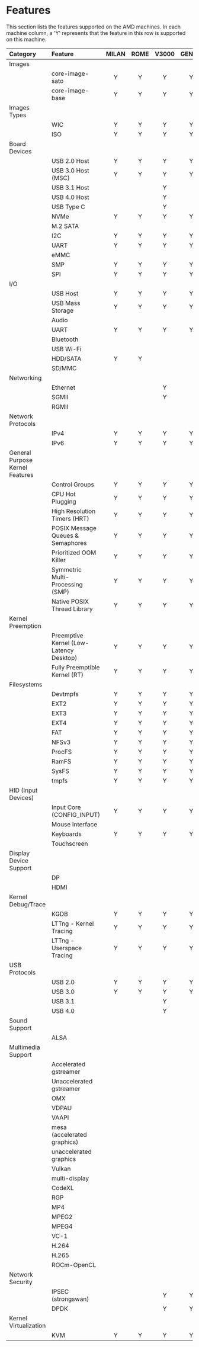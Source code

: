 # Features

This section lists the features supported on the AMD machines. In each
machine column, a 'Y' represents that the feature in this row is supported
on this machine.

| Category                        | Feature                                 | MILAN | ROME | V3000 | GENOA | E3000 | v2000 |
|:--------------------------------|:----------------------------------------|:-----:|:----:|:-----:|:-----:|:-----:|:-----:|
| Images                          |                                         |       |      |       |       |       |       |
|                                 | core-image-sato                         | Y     | Y    | Y     | Y     | Y     | Y     |
|                                 | core-image-base                         | Y     | Y    | Y     | Y     | Y     | Y     |
| Images Types                    |                                         |       |      |       |       |       |       |
|                                 | WIC                                     | Y     | Y    | Y     | Y     | Y     | Y     |
|                                 | ISO                                     | Y     | Y    | Y     | Y     | Y     | Y     |
| Board Devices                   |                                         |       |      |       |       |       |       |
|                                 | USB 2.0 Host                            | Y     | Y    | Y     | Y     | Y     | Y     |
|                                 | USB 3.0 Host (MSC)                      | Y     | Y    | Y     | Y     | Y     | Y     |
|                                 | USB 3.1 Host                            |       |      | Y     |       |       |       |
|                                 | USB 4.0 Host                            |       |      | Y     |       |       |       |
|                                 | USB Type C                              |       |      | Y     |       |       |       |
|                                 | NVMe                                    | Y     | Y    | Y     | Y     |       |       |
|                                 | M.2 SATA                                |       |      |       |       |       |       |
|                                 | I2C                                     | Y     | Y    | Y     | Y     | Y     | Y     |
|                                 | UART                                    | Y     | Y    | Y     | Y     | Y     | Y     |
|                                 | eMMC                                    |       |      |       |       |       |       |
|                                 | SMP                                     | Y     | Y    | Y     | Y     | Y     | Y     |
|                                 | SPI                                     | Y     | Y    | Y     | Y     | Y     | Y     |
| I/O                             |                                         |       |      |       |       |       |       |
|                                 | USB Host                                | Y     | Y    | Y     | Y     | Y     | Y     |
|                                 | USB Mass Storage                        | Y     | Y    | Y     | Y     | Y     | Y     |
|                                 | Audio                                   |       |      |       |       |       |       |
|                                 | UART                                    | Y     | Y    | Y     | Y     | Y     | Y     |
|                                 | Bluetooth                               |       |      |       |       |       |       |
|                                 | USB Wi-Fi                               |       |      |       |       |       |       |
|                                 | HDD/SATA                                | Y     | Y    |       |       | Y     | Y     |
|                                 | SD/MMC                                  |       |      |       |       |       |       |
| Networking                      |                                         |       |      |       |       |       |       |
|                                 | Ethernet                                |       |      | Y     |       | Y     | Y     |
|                                 | SGMII                                   |       |      | Y     |       |       |       |
|                                 | RGMII                                   |       |      |       |       |       |       |
| Network Protocols               |                                         |       |      |       |       |       |       |
|                                 | IPv4                                    | Y     | Y    | Y     | Y     | Y     | Y     |
|                                 | IPv6                                    | Y     | Y    | Y     | Y     | Y     | Y     |
| General Purpose Kernel Features |                                         |       |      |       |       |       |       |
|                                 | Control Groups                          | Y     | Y    | Y     | Y     | Y     | Y     |
|                                 | CPU Hot Plugging                        | Y     | Y    | Y     | Y     | Y     | Y     |
|                                 | High Resolution Timers (HRT)            | Y     | Y    | Y     | Y     | Y     | Y     |
|                                 | POSIX Message Queues & Semaphores       | Y     | Y    | Y     | Y     | Y     | Y     |
|                                 | Prioritized OOM Killer                  | Y     | Y    | Y     | Y     | Y     | Y     |
|                                 | Symmetric Multi-Processing (SMP)        | Y     | Y    | Y     | Y     | Y     | Y     |
|                                 | Native POSIX Thread Library             | Y     | Y    | Y     | Y     | Y     | Y     |
| Kernel Preemption               |                                         |       |      |       |       |       |       |
|                                 | Preemptive Kernel (Low-Latency Desktop) | Y     | Y    | Y     | Y     | Y     | Y     |
|                                 | Fully Preemptible Kernel (RT)           | Y     | Y    | Y     | Y     | Y     | Y     |
| Filesystems                     |                                         |       |      |       |       |       |       |
|                                 | Devtmpfs                                | Y     | Y    | Y     | Y     | Y     | Y     |
|                                 | EXT2                                    | Y     | Y    | Y     | Y     | Y     | Y     |
|                                 | EXT3                                    | Y     | Y    | Y     | Y     | Y     | Y     |
|                                 | EXT4                                    | Y     | Y    | Y     | Y     | Y     | Y     |
|                                 | FAT                                     | Y     | Y    | Y     | Y     | Y     | Y     |
|                                 | NFSv3                                   | Y     | Y    | Y     | Y     | Y     | Y     |
|                                 | ProcFS                                  | Y     | Y    | Y     | Y     | Y     | Y     |
|                                 | RamFS                                   | Y     | Y    | Y     | Y     | Y     | Y     |
|                                 | SysFS                                   | Y     | Y    | Y     | Y     | Y     | Y     |
|                                 | tmpfs                                   | Y     | Y    | Y     | Y     | Y     | Y     |
| HID (Input Devices)             |                                         |       |      |       |       |       |       |
|                                 | Input Core (CONFIG_INPUT)               | Y     | Y    | Y     | Y     | Y     | Y     |
|                                 | Mouse Interface                         |       |      |       |       |       |       |
|                                 | Keyboards                               | Y     | Y    | Y     | Y     | Y     | Y     |
|                                 | Touchscreen                             |       |      |       |       |       |       |
| Display Device Support          |                                         |       |      |       |       |       |       |
|                                 | DP                                      |       |      |       |       |       |       |
|                                 | HDMI                                    |       |      |       |       |       |       |
| Kernel Debug/Trace              |                                         |       |      |       |       |       |       |
|                                 | KGDB                                    | Y     | Y    | Y     | Y     | Y     | Y     |
|                                 | LTTng - Kernel Tracing                  | Y     | Y    | Y     | Y     | Y     | Y     |
|                                 | LTTng - Userspace Tracing               | Y     | Y    | Y     | Y     | Y     | Y     |
| USB Protocols                   |                                         |       |      |       |       |       |       |
|                                 | USB 2.0                                 | Y     | Y    | Y     | Y     | Y     | Y     |
|                                 | USB 3.0                                 | Y     | Y    | Y     | Y     | Y     | Y     |
|                                 | USB 3.1                                 |       |      | Y     |       |       |       |
|                                 | USB 4.0                                 |       |      | Y     |       |       |       |
| Sound Support                   |                                         |       |      |       |       |       |       |
|                                 | ALSA                                    |       |      |       |       |       |       |
| Multimedia Support              |                                         |       |      |       |       |       |       |
|                                 | Accelerated gstreamer                   |       |      |       |       |       |       |
|                                 | Unaccelerated gstreamer                 |       |      |       |       |       |       |
|                                 | OMX                                     |       |      |       |       |       |       |
|                                 | VDPAU                                   |       |      |       |       |       |       |
|                                 | VAAPI                                   |       |      |       |       |       |       |
|                                 | mesa (accelerated graphics)             |       |      |       |       |       |       |
|                                 | unaccelerated graphics                  |       |      |       |       |       |       |
|                                 | Vulkan                                  |       |      |       |       |       |       |
|                                 | multi-display                           |       |      |       |       |       |       |
|                                 | CodeXL                                  |       |      |       |       |       |       |
|                                 | RGP                                     |       |      |       |       |       |       |
|                                 | MP4                                     |       |      |       |       |       |       |
|                                 | MPEG2                                   |       |      |       |       |       |       |
|                                 | MPEG4                                   |       |      |       |       |       |       |
|                                 | VC-1                                    |       |      |       |       |       |       |
|                                 | H.264                                   |       |      |       |       |       |       |
|                                 | H.265                                   |       |      |       |       |       |       |
|                                 | ROCm-OpenCL                             |       |      |       |       |       |       |
| Network Security                |                                         |       |      |       |       |       |       |
|                                 | IPSEC (strongswan)                      |       |      | Y     | Y     | Y     | Y     |
|                                 | DPDK                                    |       |      | Y     | Y     | Y     | Y     |
| Kernel Virtualization           |                                         |       |      |       |       |       |       |
|                                 | KVM                                     | Y     | Y    | Y     | Y     | Y     | Y     |
